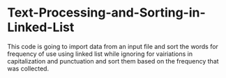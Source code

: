 # Text-Processing-and-Sorting-in-Linked-List
This code is going to import data from an input file and sort the words for frequency of use using linked list while ignoring for vairiations in capitalization and punctuation and sort them based on the frequency that was collected.
